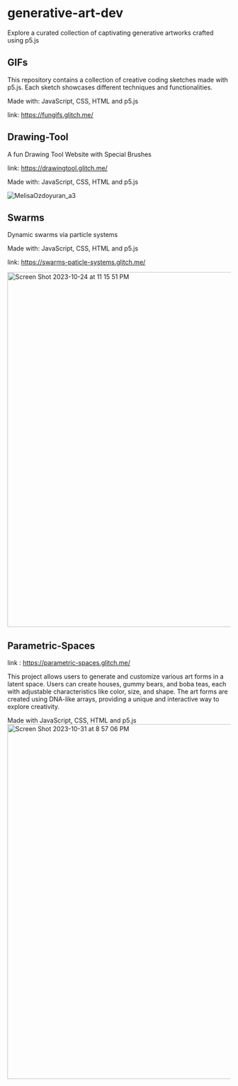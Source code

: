 # generative-art-dev
Explore a curated collection of captivating generative artworks crafted using p5.js
## GIFs

This repository contains a collection of creative coding sketches made with p5.js. Each sketch showcases different techniques and functionalities.

Made with: JavaScript, CSS, HTML and p5.js

link: https://fungifs.glitch.me/


## Drawing-Tool
A fun Drawing Tool  Website with Special Brushes

link: https://drawingtool.glitch.me/

Made with: JavaScript, CSS, HTML and p5.js

![MelisaOzdoyuran_a3](https://github.com/melisaozdoyuran2001/Drawing-Tool/assets/123209674/48d93141-e995-426c-b9e7-a253a35a45ca)

## Swarms
Dynamic swarms via particle systems

Made with: JavaScript, CSS, HTML and p5.js

link: https://swarms-paticle-systems.glitch.me/


<img width="800" alt="Screen Shot 2023-10-24 at 11 15 51 PM" src="https://github.com/melisaozdoyuran2001/Swarms/assets/123209674/03c054e3-9fa8-41ad-a516-fbd242c6480a">

## Parametric-Spaces


link : https://parametric-spaces.glitch.me/


This project allows users to generate and customize various art forms in a latent space. Users can create houses, gummy bears, and boba teas, each with adjustable characteristics like color, size, and shape. The art forms are created using DNA-like arrays, providing a unique and interactive way to explore creativity.

Made with JavaScript, CSS, HTML and p5.js
<img width="800" alt="Screen Shot 2023-10-31 at 8 57 06 PM" src="https://github.com/melisaozdoyuran2001/Parametric-Spaces/assets/123209674/61c2eeae-b65b-4694-b59f-95614b2c1bd1">
